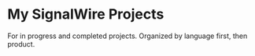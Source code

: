 # My SignalWire Projects 

For in progress and completed projects. Organized by language first, then product. 
